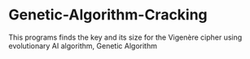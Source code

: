 # Genetic-Algorithm-Cracking
This programs finds the key and its size for the Vigenère cipher using evolutionary AI algorithm, Genetic Algorithm
